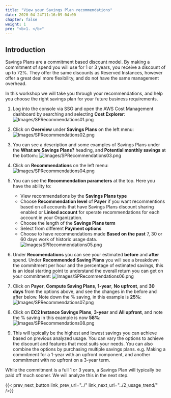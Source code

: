 ```yaml
---
title: "View your Savings Plan recommendations"
date: 2020-04-24T11:16:09-04:00
chapter: false
weight: 1
pre: "<b>1. </b>"
---
```


## Introduction

Savings Plans are a commitment based discount model. By making a commitment of spend you will use for 1 or 3 years, you receive a discount of up to 72%. They offer the same discounts as Reserved Instances, however offer a great deal more flexibility, and do not have the same management overhead.

In this workshop we will take you through your recommendations, and help you choose the right savings plan for your future business requirements.

1. Log into the console via SSO and open the AWS Cost Management dashboard by searching and selecting **Cost Explorer**:
![Images/SPRecommendations01.png](/Cost/100_3_Pricing_Models/Images/SPRecommendations01.png?classes=lab_picture_small)

2. Click on **Overview** under **Savings Plans** on the left menu:
![Images/SPRecommendations02.png](/Cost/100_3_Pricing_Models/Images/SPRecommendations02.png?classes=lab_picture_small)

3. You can see a description and some examples of Savings Plans under the **What are Savings Plans?** heading, and **Potential monthly savings** at the bottom::
![Images/SPRecommendations03.png](/Cost/100_3_Pricing_Models/Images/SPRecommendations03.png?classes=lab_picture_small)

4. Click on **Recommendations** on the left menu:
![Images/SPRecommendations04.png](/Cost/100_3_Pricing_Models/Images/SPRecommendations04.png?classes=lab_picture_small)

5. You can see the **Recommendation parameters** at the top. Here you have the ability to:
    - View recommendations by the **Savings Plans type**
    - Choose **Recommendation level** of **Payer** if you want recommentions based on all accounts that have Savings Plans discount sharing enabled or **Linked account** for sperate recommendations for each account in your Organization.
    - Choose the length of the **Savings Plans term**
    - Select from different **Payment options**
    - Choose to have recommendations made **Based on the past** 7, 30 or 60 days work of historic usage data.
![Images/SPRecommendations05.png](/Cost/100_3_Pricing_Models/Images/SPRecommendations05.png?classes=lab_picture_small)

6. Under **Recomendations** you can see your estimated **before** and **after** spend. Under **Recommended Saving Plans** you will see a breakdown the commitment per hour and the percentage of estimated savings, this is an ideal starting point to understand the overall return you can get on your commitment:
![Images/SPRecommendations06.png](/Cost/100_3_Pricing_Models/Images/SPRecommendations06.png?classes=lab_picture_small)

7. Click on **Payer**, **Compute Saving Plans**, **1-year**, **No upfront**, and **30 days** from the options above, and see the changes in the before and after below. Note down the % saving, in this example is **25%**:
![Images/SPRecommendations07.png](/Cost/100_3_Pricing_Models/Images/SPRecommendations07.png?classes=lab_picture_small)

8. Click on **EC2 Instance Savings Plans**, **3-year** and **All upfront**, and note the % saving in this example is now **58%**:
![Images/SPRecommendations08.png](/Cost/100_3_Pricing_Models/Images/SPRecommendations08.png?classes=lab_picture_small)

9. This will typically be the highest and lowest savings you can achieve based on previous analyzed usage. You can vary the options to achieve the discount and features that most suits your needs. You can also combine the options by purchasing multiple savings plans. e.g. Making a commitment for a 1-year with an upfront component, and another commitment with no upfront on a 3-year term.

While the commitment is a full 1 or 3 years, a Savings Plan will typically be paid off much sooner. We will analyze this in the next step.

{{< prev_next_button link_prev_url="../" link_next_url="../2_usage_trend/" />}}
